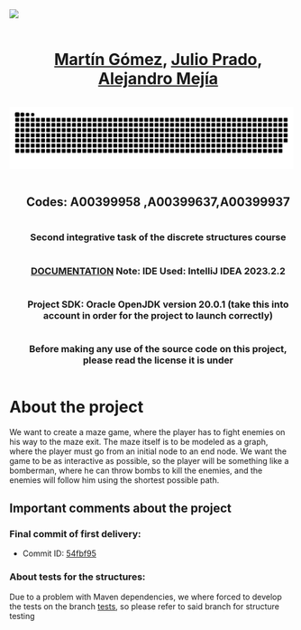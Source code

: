 <!--horizontal divider(gradiant)-->
<img src="https://user-images.githubusercontent.com/73097560/115834477-dbab4500-a447-11eb-908a-139a6edaec5c.gif">

<!--h1 without bottom border-->
<div id="user-content-toc">
  <ul align="center">
    <summary><h1 style="display: inline-block"><a href="https://github.com/Electromayonaise">Martín Gómez</a>, <a href="https://github.com/jul109">Julio Prado</a>, <a href="https://github.com/SrCracles">Alejandro Mejía</a></h1></summary>
  </ul>
</div>

<!--- snake -->
<div align="center">
  <img src="https://github.com/1999AZZAR/1999AZZAR/blob/main/resources/img/grid-snake.svg" alt="snake" />
</div>

<!--h2 without bottom border-->
<div id="user-content-toc">
  <ul align="center">
     <summary><h2 style="display: inline-block">Codes: A00399958 ,A00399637,A00399937 </h2></summary>
    <body><h3 style="display: inline-block">Second integrative task of the discrete structures course</h3></body>
     <body><h3 style="display: inline-block"><a href="https://docs.google.com/document/d/1Sd4d1kTLxUdXZYQZJvbMPPqjIQ-U9kF1ZZahD_DQex0/edit?usp=sharing">DOCUMENTATION</a></h3></body>
       <body><h3 style="display: inline-block">Note: IDE Used: IntelliJ IDEA 2023.2.2</h3></body>
       <body><h3 style="display: inline-block">Project SDK: Oracle OpenJDK version 20.0.1 (take this into account in order for the project to launch correctly) </h3></body>
        <body><h3 style="display: inline-block">Before making any use of the source code on this project, please read the license it is under</h3></body>
     
    
  </ul>
</div>

# About the project 

We want to create a maze game, where the player has to fight enemies on his way to the maze exit. The maze itself is to be modeled as a graph, where the player must go from an initial node to an end node. We want the game to be as interactive as possible, so the player will be something like a bomberman, where he can throw bombs to kill the enemies, and the enemies will follow him using the shortest possible path.

## Important comments about the project

### Final commit of first delivery:
- Commit ID: [54fbf95](https://github.com/Electromayonaise/MazeGame/commit/54fbf958dfa7e38b58d75a397b0878e424437060)

### About tests for the structures: 
Due to a problem with Maven dependencies, we where forced to develop the tests on the branch [tests](https://github.com/Electromayonaise/MazeGame/tree/tests), so please refer to said branch for structure testing
